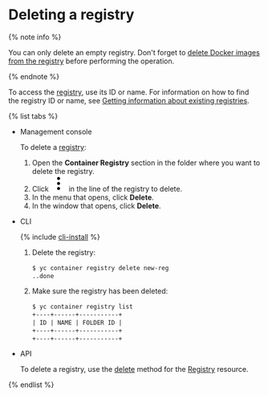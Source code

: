 # Deleting a registry

{% note info %}

You can only delete an empty registry. Don't forget to [delete Docker images from the registry](../docker-image/docker-image-delete.md) before performing the operation.

{% endnote %}

To access the [registry](../../concepts/registry.md), use its ID or name. For information on how to find the registry ID or name, see [Getting information about existing registries](registry-list.md).

{% list tabs %}

- Management console
  
  To delete a [registry](../../concepts/registry.md):
  
  1. Open the **Container Registry** section in the folder where you want to delete the registry.
  1. Click ![image](../../../_assets/vertical-ellipsis.svg) in the line of the registry to delete.
  1. In the menu that opens, click **Delete**.
  1. In the window that opens, click **Delete**.
  
- CLI
  
  {% include [cli-install](../../../_includes/cli-install.md) %}
  
  1. Delete the registry:
  
      ```
      $ yc container registry delete new-reg 
      ..done
      ```
  
  1. Make sure the registry has been deleted:
  
      ```
      $ yc container registry list
      +----+------+-----------+
      | ID | NAME | FOLDER ID |
      +----+------+-----------+
      +----+------+-----------+
      ```
  
- API
  
  To delete a registry, use the [delete](../../api-ref/Registry/delete.md) method for the [Registry](../../api-ref/Registry/) resource.
  
{% endlist %}

